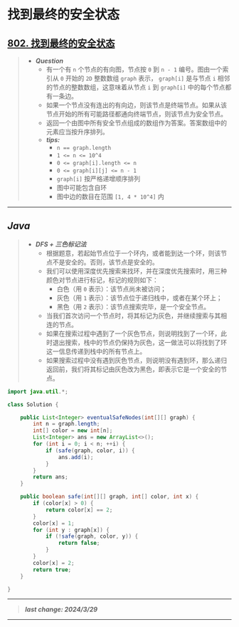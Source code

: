 # 找到最终的安全状态

## [802. 找到最终的安全状态](https://leetcode.cn/problems/find-eventual-safe-states/)

> - ***Question***
>   - 有一个有 `n` 个节点的有向图，节点按 `0` 到 `n - 1` 编号。图由一个索引从 `0` 开始的 `2D` 整数数组 `graph` 表示， `graph[i]` 是与节点 `i` 相邻的节点的整数数组，这意味着从节点 `i` 到 `graph[i]` 中的每个节点都有一条边。
>   - 如果一个节点没有连出的有向边，则该节点是终端节点。如果从该节点开始的所有可能路径都通向终端节点，则该节点为安全节点。
>   - 返回一个由图中所有安全节点组成的数组作为答案。答案数组中的元素应当按升序排列。
>   - ***tips:***
>     - `n == graph.length`
>     - `1 <= n <= 10^4`
>     - `0 <= graph[i].length <= n`
>     - `0 <= graph[i][j] <= n - 1`
>     - `graph[i]` 按严格递增顺序排列
>     - 图中可能包含自环
>     - 图中边的数目在范围 `[1, 4 * 10^4]` 内

---

## *Java*

> - ***DFS + 三色标记法***
>   - 根据题意，若起始节点位于一个环内，或者能到达一个环，则该节点不是安全的。否则，该节点是安全的。
>   - 我们可以使用深度优先搜索来找环，并在深度优先搜索时，用三种颜色对节点进行标记，标记的规则如下：
>     - 白色（用 `0` 表示）：该节点尚未被访问；
>     - 灰色（用 `1` 表示）：该节点位于递归栈中，或者在某个环上；
>     - 黑色（用 `2` 表示）：该节点搜索完毕，是一个安全节点。
>   - 当我们首次访问一个节点时，将其标记为灰色，并继续搜索与其相连的节点。
>   - 如果在搜索过程中遇到了一个灰色节点，则说明找到了一个环，此时退出搜索，栈中的节点仍保持为灰色，这一做法可以将找到了环这一信息传递到栈中的所有节点上。
>   - 如果搜索过程中没有遇到灰色节点，则说明没有遇到环，那么递归返回前，我们将其标记由灰色改为黑色，即表示它是一个安全的节点。

```java
import java.util.*;

class Solution {

    public List<Integer> eventualSafeNodes(int[][] graph) {
        int n = graph.length;
        int[] color = new int[n];
        List<Integer> ans = new ArrayList<>();
        for (int i = 0; i < n; ++i) {
            if (safe(graph, color, i)) {
                ans.add(i);
            }
        }
        return ans;
    }

    public boolean safe(int[][] graph, int[] color, int x) {
        if (color[x] > 0) {
            return color[x] == 2;
        }
        color[x] = 1;
        for (int y : graph[x]) {
            if (!safe(graph, color, y)) {
                return false;
            }
        }
        color[x] = 2;
        return true;
    }

}

```

---

> ***last change: 2024/3/29***

---
